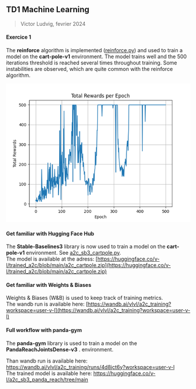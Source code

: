 ## TD1 Machine Learning 

> Victor Ludvig, fevrier 2024

#### Exercice 1

The __reinforce__ algorithm is implemented ([reinforce.py](./reinforce_cartpole.py)) and used to train a model on the  __cart-pole-v1__ environment. The model trains well and the 500 iterations threshold is reached several times throughout training. Some instabilities are observed, which are quite common with the reinforce algorithm.


![Alt text](./rewards_across_epoch.png "Optional title")

#### Get familiar with Hugging Face Hub 

The __Stable-Baselines3__ library is now used to train a model on the __cart-pole-v1__ environment. See [a2c_sb3_cartpole.py](./a2c_sb3_cartpole.py). <br>
The model is available at the adress: [https://huggingface.co/v-l/trained_a2c/blob/main/a2c_cartpole.zip](https://huggingface.co/v-l/trained_a2c/blob/main/a2c_cartpole.zip)

#### Get familiar with Weights & Biases
Weights & Biases (W&B) is used to keep track of training metrics. <br>
The wandb run is available here: [https://wandb.ai/vlvl/a2c_training?workspace=user-v-l](https://wandb.ai/vlvl/a2c_training?workspace=user-v-l)

#### Full workflow with panda-gym

The __panda-gym__ library is used to train a model on the __PandaReachJointsDense-v3__ .
environment. <br>

Than wandb run is available here: https://wandb.ai/vlvl/a2c_training/runs/4d8jct6y?workspace=user-v-l<br>
The trained model is available here: https://huggingface.co/v-l/a2c_sb3_panda_reach/tree/main<br>

#### 